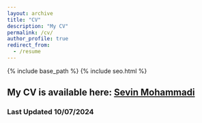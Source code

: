 ```yaml
---
layout: archive
title: "CV"
description: "My CV"
permalink: /cv/
author_profile: true
redirect_from:
  - /resume
---
```


{% include base_path %}
{% include seo.html %}

## My CV is available here: [Sevin Mohammadi](/files/mycv.pdf)
### Last Updated 10/07/2024
